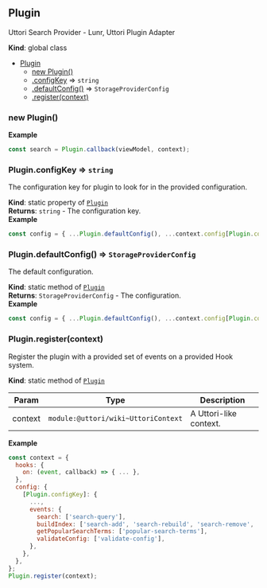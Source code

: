 <a name="Plugin"></a>

## Plugin
Uttori Search Provider - Lunr, Uttori Plugin Adapter

**Kind**: global class  

* [Plugin](#Plugin)
    * [new Plugin()](#new_Plugin_new)
    * [.configKey](#Plugin.configKey) ⇒ <code>string</code>
    * [.defaultConfig()](#Plugin.defaultConfig) ⇒ <code>StorageProviderConfig</code>
    * [.register(context)](#Plugin.register)

<a name="new_Plugin_new"></a>

### new Plugin()
**Example**  
```js
const search = Plugin.callback(viewModel, context);
```
<a name="Plugin.configKey"></a>

### Plugin.configKey ⇒ <code>string</code>
The configuration key for plugin to look for in the provided configuration.

**Kind**: static property of [<code>Plugin</code>](#Plugin)  
**Returns**: <code>string</code> - The configuration key.  
**Example**  
```js
const config = { ...Plugin.defaultConfig(), ...context.config[Plugin.configKey] };
```
<a name="Plugin.defaultConfig"></a>

### Plugin.defaultConfig() ⇒ <code>StorageProviderConfig</code>
The default configuration.

**Kind**: static method of [<code>Plugin</code>](#Plugin)  
**Returns**: <code>StorageProviderConfig</code> - The configuration.  
**Example**  
```js
const config = { ...Plugin.defaultConfig(), ...context.config[Plugin.configKey] };
```
<a name="Plugin.register"></a>

### Plugin.register(context)
Register the plugin with a provided set of events on a provided Hook system.

**Kind**: static method of [<code>Plugin</code>](#Plugin)  

| Param | Type | Description |
| --- | --- | --- |
| context | <code>module:@uttori/wiki~UttoriContext</code> | A Uttori-like context. |

**Example**  
```js
const context = {
  hooks: {
    on: (event, callback) => { ... },
  },
  config: {
    [Plugin.configKey]: {
      ...,
      events: {
        search: ['search-query'],
        buildIndex: ['search-add', 'search-rebuild', 'search-remove', 'search-update'],
        getPopularSearchTerms: ['popular-search-terms'],
        validateConfig: ['validate-config'],
      },
    },
  },
};
Plugin.register(context);
```

